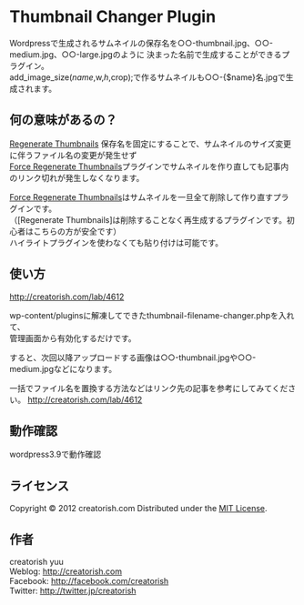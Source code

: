 Thumbnail Changer Plugin
======================
Wordpressで生成されるサムネイルの保存名を○○-thumbnail.jpg、○○-medium.jpg、○○-large.jpgのように
決まった名前で生成することができるプラグイン。  
add_image_size($name,$w,$h,$crop);で作るサムネイルも○○-{$name}名.jpgで生成されます。

何の意味があるの？
------
[Force Regenerate Thumbnails]: http://wordpress.org/extend/plugins/force-regenerate-thumbnails/
[Regenerate Thumbnails](http://wordpress.org/extend/plugins/regenerate-thumbnails/)
保存名を固定にすることで、サムネイルのサイズ変更に伴うファイル名の変更が発生せず  
[Force Regenerate Thumbnails]プラグインでサムネイルを作り直しても記事内のリンク切れが発生しなくなります。

[Force Regenerate Thumbnails]はサムネイルを一旦全て削除して作り直すプラグインです。  
（[Regenerate Thumbnails]は削除することなく再生成するプラグインです。初心者はこちらの方が安全です）  
ハイライトプラグインを使わなくても貼り付けは可能です。

使い方
------
http://creatorish.com/lab/4612

wp-content/pluginsに解凍してできたthumbnail-filename-changer.phpを入れて、  
管理画面から有効化するだけです。  

すると、次回以降アップロードする画像は○○-thumbnail.jpgや○○-medium.jpgなどになります。  

一括でファイル名を置換する方法などはリンク先の記事を参考にしてみてください。
http://creatorish.com/lab/4612

動作確認
------
wordpress3.9で動作確認

ライセンス
--------
[MIT]: http://www.opensource.org/licenses/mit-license.php
Copyright &copy; 2012 creatorish.com
Distributed under the [MIT License][mit].

作者
--------
creatorish yuu  
Weblog: <http://creatorish.com>  
Facebook: <http://facebook.com/creatorish>  
Twitter: <http://twitter.jp/creatorish>
